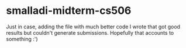 # smalladi-midterm-cs506
Just in case, adding the file with much better code I wrote that got good results but couldn't generate submissions. Hopefully that accounts to something :')
